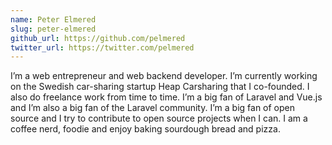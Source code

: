 ```yaml
---
name: Peter Elmered
slug: peter-elmered
github_url: https://github.com/pelmered
twitter_url: https://twitter.com/pelmered
---
```


I’m a web entrepreneur and web backend developer. I’m currently working on the Swedish car-sharing startup Heap Carsharing that I co-founded. I also do freelance work from time to time. I’m a big fan of Laravel and Vue.js and I’m also a big fan of the Laravel community. I’m a big fan of open source and I try to contribute to open source projects when I can. 
I am a coffee nerd, foodie and enjoy baking sourdough bread and pizza. 
